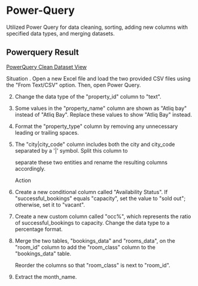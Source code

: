 # Power-Query
Utilized Power Query for data cleaning, sorting, adding new columns with specified data types, and merging datasets.
## Powerquery Result
<a href = "https://github.com/Piyush-tikiya/Power-Query/blob/main/Booking_data.png"> PowerQuery Clean Dataset View </a>

Situation
. Open a new Excel file and load the two provided CSV files using the "From Text/CSV" option. Then, open Power Query.

2. Change the data type of the "property_id" column to "text".

3. Some values in the "property_name" column are shown as "Atliq bay" instead of "Atliq Bay". Replace these values to show "Atliq Bay" instead.

4. Format the "property_type" column by removing any unnecessary leading or trailing spaces.

5. The "city|city_code" column includes both the city and city_code separated by a '|' symbol. Split this column to 

   separate these two entities and rename the resulting columns accordingly.

   Action

7. Create a new conditional column called "Availability Status". If "successful_bookings" equals "capacity", set the value to "sold out"; otherwise, set it to "vacant".

8. Create a new custom column called "occ%", which represents the ratio of successful_bookings to capacity. Change the data type to a percentage format.

9. Merge the two tables, "bookings_data" and "rooms_data", on the "room_id" column to add the "room_class" column to the "bookings_data" table.

   Reorder the columns so that "room_class" is next to "room_id".

10. Extract the month_name.
